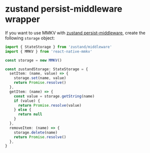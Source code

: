 
# zustand persist-middleware wrapper

If you want to use MMKV with [zustand persist-middleware](https://github.com/pmndrs/zustand#persist-middleware), create the following `storage` object:

```ts
import { StateStorage } from 'zustand/middleware'
import { MMKV } from 'react-native-mmkv'

const storage = new MMKV()

const zustandStorage: StateStorage = {
  setItem: (name, value) => {
    storage.set(name, value)
    return Promise.resolve()
  },
  getItem: (name) => {
    const value = storage.getString(name)
    if (value) {
      return Promise.resolve(value)
    } else {
      return null
    }
  },
  removeItem: (name) => {
    storage.delete(name)
    return Promise.resolve()
  },
}
```